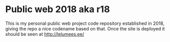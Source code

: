 # Public web 2018 aka r18
This is my personal public web project code repository established in 2018, giving the repo a nice codename based on that.
Once the site is deployed it should be seen at http://lelumees.ee/
